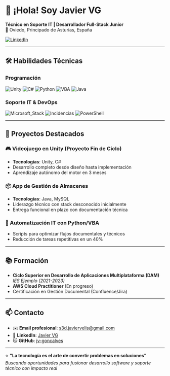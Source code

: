 # 👋 ¡Hola! Soy **Javier VG**  
**Técnico en Soporte IT | Desarrollador Full-Stack Junior**  
📍 Oviedo, Principado de Asturias, España  

[![LinkedIn](https://img.shields.io/badge/LinkedIn-Javier_VG-0077B5?style=flat&logo=linkedin)](https://www.linkedin.com/in/tu-perfil)

---

## 🛠 **Habilidades Técnicas**  
### **Programación**  
![Unity](https://img.shields.io/badge/Unity-2020+-000000?logo=unity)
![C#](https://img.shields.io/badge/C%23-10.0+-239120?logo=c-sharp)
![Python](https://img.shields.io/badge/Python-3.10+-3776AB?logo=python)
![VBA](https://img.shields.io/badge/VBA-Office-217346?logo=microsoft-excel)
![Java](https://img.shields.io/badge/Java-17+-007396?logo=openjdk)

### **Soporte IT & DevOps**  
![Microsoft_Stack](https://img.shields.io/badge/Microsoft_Stack-Windows%20Server%7CAzure%7C365-5E5E5E?logo=microsoft)
![Incidencias](https://img.shields.io/badge/Soporte_Técnico-Nivel_2-0078D4?logo=microsoft-azure-devops)
![PowerShell](https://img.shields.io/badge/Automatización-PowerShell%2FVBA-5391FE)

---

## 🚀 **Proyectos Destacados**  

### 🎮 Videojuego en Unity (Proyecto Fin de Ciclo)  
- **Tecnologías**: Unity, C#  
- Desarrollo completo desde diseño hasta implementación  
- Aprendizaje autónomo del motor en 3 meses  

### 📦 App de Gestión de Almacenes  
- **Tecnologías**: Java, MySQL  
- Liderazgo técnico con stack desconocido inicialmente  
- Entrega funcional en plazo con documentación técnica  

### 🤖 Automatización IT con Python/VBA  
- Scripts para optimizar flujos documentales y técnicos  
- Reducción de tareas repetitivas en un 40%  

---

## 📚 **Formación**  
- **Ciclo Superior en Desarrollo de Aplicaciones Multiplataforma (DAM)**  
  *IES Ejemplo (2021-2023)*  
- **AWS Cloud Practitioner** (En progreso)  
- Certificación en Gestión Documental (Confluence/Jira)  

---

## 📫 **Contacto**  
- ✉️ **Email profesional**: s3d.javiervelis@gmail.com  
- 💼 **LinkedIn**: [Javier VG](https://www.linkedin.com/in/tu-perfil)  
- 🐱 **GitHub**: [jv-goncalves](https://github.com/jv-goncalves)  

---

⭐ **"La tecnología es el arte de convertir problemas en soluciones"**  
*Buscando oportunidades para fusionar desarrollo software y soporte técnico con impacto real*
